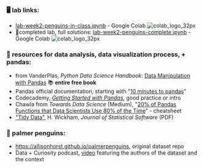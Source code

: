 ### 🖥️ lab links: 
- [lab-week2-penguins-in-class.ipynb](https://colab.research.google.com/github/mab253/dataviz_fall23/blob/main/week2/lab_week2_penguins_in_class.ipynb) -  Google Colab ![colab_logo_32px](https://github.com/mab253/dataviz_fall23/assets/17707843/9f26ae0a-cf0f-42c2-a1f5-584bb38a36c7)
- 🔬completed lab, full solutions: [lab-week2-penguins-complete.ipynb](https://colab.research.google.com/github/mab253/dataviz_fall23/blob/main/week2/lab_week2_penguins_complete.ipynb) -  Google Colab ![colab_logo_32px](https://github.com/mab253/dataviz_fall23/assets/17707843/9f26ae0a-cf0f-42c2-a1f5-584bb38a36c7)
  
### 🤖 resources for data analysis, data visualization process, + pandas: 

- from VanderPlas, _Python Data Science Handbook_: [Data Manipulation with Pandas](https://jakevdp.github.io/PythonDataScienceHandbook/03.00-introduction-to-pandas.html) 📚 **entire free book**
- Pandas official documentation, starting with "[10 minutes to pandas](https://pandas.pydata.org/docs/user_guide/10min.html)"
- Codecademy, [_Getting Started with Pandas_](https://www.codecademy.com/learn/getting-started-with-python-for-data-science), good practice or intro
- Chawla from _Towards Data Science_ (Medium), "[20% of Pandas Functions that Data Scientists Use 80% of the Time](https://towardsdatascience.com/20-of-pandas-functions-that-data-scientists-use-80-of-the-time-a4ff1b694707)" - cheatsheet
- ["Tidy Data"](https://vita.had.co.nz/papers/tidy-data.pdf), H. Wickham, _Journal of Statistical Software_ (PDF)

### 🐧 palmer penguins:

- https://allisonhorst.github.io/palmerpenguins, original dataset repo
- Data + Curiosity podcast, [video](https://www.youtube.com/watch?v=HZf5s_QWEpA) featuring the authors of the dataset and the context
